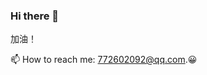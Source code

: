 ### Hi there 👋

加油！


📫 How to reach me: 772602092@qq.com.😀

<!--
**uccelliy/uccelliy** is a ✨ _special_ ✨ repository because its `README.md` (this file) appears on your GitHub profile.


-->
